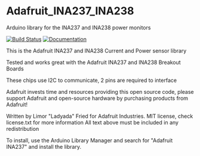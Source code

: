 # Adafruit_INA237_INA238
Arduino library for the INA237 and INA238 power monitors

[![Build Status](https://github.com/adafruit/Adafruit_INA237_INA238/workflows/Arduino%20Library%20CI/badge.svg)](https://github.com/adafruit/Adafruit_INA237_INA238/actions)
[![Documentation](https://raw.githubusercontent.com/adafruit/ci-arduino/master/assets/doxygen_badge.svg)](https://adafruit.github.io/Adafruit_INA237_INA238/html/index.html)

This is the Adafruit INA237 and INA238 Current and Power sensor library

Tested and works great with the Adafruit INA237 and INA238 Breakout Boards

These chips use I2C to communicate, 2 pins are required to interface

Adafruit invests time and resources providing this open source code,
please support Adafruit and open-source hardware by purchasing
products from Adafruit!

Written by Limor "Ladyada" Fried for Adafruit Industries.
MIT license, check license.txt for more information
All text above must be included in any redistribution

To install, use the Arduino Library Manager and search for "Adafruit INA237" and install the library.
